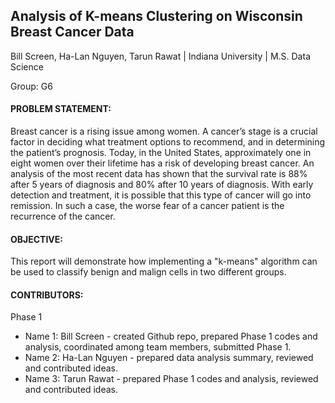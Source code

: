 ## Analysis of K-means Clustering on Wisconsin Breast Cancer Data

Bill Screen, Ha-Lan Nguyen, Tarun Rawat | Indiana University | M.S. Data Science

Group: G6

#### PROBLEM STATEMENT: 
Breast cancer is a rising issue among women. A cancer’s stage is a crucial factor in deciding what treatment options to recommend, and in determining the patient’s prognosis. Today, in the United States, approximately one in eight women over their lifetime has a risk of developing breast cancer. An analysis of the most recent data has shown that the survival rate is 88% after 5 years of diagnosis and 80% after 10 years of diagnosis. With early detection and treatment, it is possible that this type of cancer will go into remission. In such a case, the worse fear of a cancer patient is the recurrence of the cancer.

#### OBJECTIVE: 
This report will demonstrate how implementing a "k-means" algorithm can be used to classify benign and malign cells in two different groups.

#### CONTRIBUTORS:
Phase 1
- Name 1: Bill Screen - created Github repo, prepared Phase 1 codes and analysis, coordinated among team members, submitted Phase 1.
- Name 2: Ha-Lan Nguyen - prepared data analysis summary, reviewed and contributed ideas.
- Name 3: Tarun Rawat - prepared Phase 1 codes and analysis, reviewed and contributed ideas.
